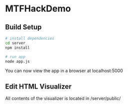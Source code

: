 # MTFHackDemo

## Build Setup

``` bash
# install dependencies
cd server
npm install

# run app
node app.js

```

You can now view the app in a browser at localhost:5000

## Edit HTML Visualizer
All contents of the visualizer is located in /server/public/
